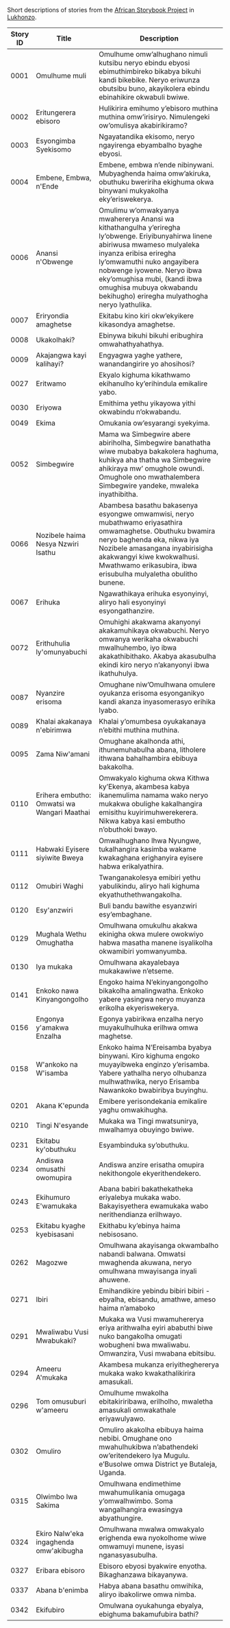 Short descriptions of stories from the [African Storybook Project](http://my.africanstorybook.org) in [Lukhonzo](https://github.com/global-asp/asp-source/tree/master/koo).

Story ID | Title | Description
-------- | ----- | -----------
0001 | Omulhume muli | Omulhume omw’alhughano nimuli kutsibu neryo ebindu ebyosi ebimuthimbireko bikabya bikuhi kandi bikebike. Neryo eriwunza obutsibu buno, akayikolera ebindu ebinahikire okwabuli bwiwe.
0002 | Eritungerera ebisoro | Hulikirira emihumo y’ebisoro muthina muthina omw’irisiryo. Nimulengeki ow’omulisya akabirikiramo?
0003 | Esyongimba Syekisomo | Ngayatandika ekisomo, neryo ngayirenga ebyambalho byaghe ebyosi.
0004 | Embene, Embwa, n'Ende | Embene, embwa n’ende nibinywani. Mubyaghenda haima omw’akiruka, obuthuku bweririha ekighuma okwa binywani mukyakolha eky’eriswekerya.
0006 | Anansi n'Obwenge | Omulimu w’omwakyanya mwahererya Anansi wa kithathangulha y’eriregha ly’obwenge. Eriyibunyahirwa linene abiriwusa mwameso mulyaleka inyanza eribisa eriregha ly’omwamuthi nuko angayibera nobwenge iyowene. Neryo ibwa eky’omughisa mubi, (kandi ibwa omughisa mubuya okwabandu bekihugho) eriregha mulyathogha neryo lyathulika.
0007 | Eriryondia amaghetse | Ekitabu kino kiri okw’ekyikere kikasondya amaghetse.
0008 | Ukakolhaki? | Ebinywa bikuhi bikuhi eribughira omwahathyahathya.
0009 | Akajangwa kayi kalihayi? | Engyagwa yaghe yathere, wanandangirire yo ahosihosi?
0027 | Eritwamo | Ekyalo kighuma kikathwamo ekihanulho ky’erihindula emikalire yabo.
0030 | Eriyowa | Emithima yethu yikayowa yithi okwabindu n’okwabandu.
0049 | Ekima | Omukania ow’esyarangi syekyima.
0052 | Simbegwire | Mama wa Simbegwire abere abiriholha, Simbegwire banathatha wiwe mubabya bakakolera haghuma, kuhikya aha thatha wa Simbegwire ahikiraya mw’ omughole owundi. Omughole ono mwathalembera Simbegwire yandeke, mwaleka inyathibitha.
0066 | Nozibele haima Nesya Nzwiri Isathu | Abambesa basathu bakasenya esyongwe omwamwisi, neryo mubathwamo eriyasathira omwamaghetse. Obuthuku bwamira neryo baghenda eka, nikwa iya Nozibele amasangana inyabirisigha akakwangyi kiwe kwokwalhusi. Mwathwamo erikasubira, ibwa erisubulha mulyaletha obulitho bunene.
0067 | Erihuka | Ngawathikaya erihuka esyonyinyi, aliryo hali esyonyinyi esyongathanzire.
0072 | Erithuhulia ly'omunyabuchi | Omuhighi akakwama akanyonyi akakamuhikaya okwabuchi. Neryo omwanya werikaha okwabuchi mwalhuhembo, iyo ibwa akakathibithako. Akabya akasubulha ekindi kiro neryo n’akanyonyi ibwa ikathuhulya.
0087 | Nyanzire erisoma | Omughane niw’Omulhwana omulere oyukanza erisoma esyonganikyo kandi akanza inyasomerasyo erihika lyabo.
0089 | Khalai akakanaya n'ebirimwa | Khalai y’omumbesa oyukakanaya n’ebithi muthina muthina.
0095 | Zama Niw'amani | Omughane akalhonda athi, ithunemuhabulha abana, litholere ithwana bahalhambira ebibuya bakakolha.
0110 | Erihera embutho: Omwatsi wa Wangari Maathai | Omwakyalo kighuma okwa Kithwa ky’Ekenya, akambesa kabya ikanemulima namama wako neryo mukakwa obulighe kakalhangira emisithu kuyirimuhwerekerera. Nikwa kabya kasi embutho n’obuthoki bwayo.
0111 | Habwaki Eyisere siyiwite Bweya | Omwalhughano lhwa Nyungwe, tukalhangira kasimba wakame kwakaghana erighanyira eyisere habwa erikalyathira.
0112 | Omubiri Waghi | Twanganakolesya emibiri yethu yabulikindu, aliryo hali kighuma ekyathuthethwangakolha.
0120 | Esy'anzwiri | Buli bandu bawithe esyanzwiri esy’embaghane.
0129 | Mughala Wethu Omughatha | Omulhwana omukulhu akakwa ekinigha okwa mulere owokwiyo habwa masatha manene isyalikolha okwamibiri yomwanyumba.
0130 | Iya mukaka | Omulhwana akayalebaya mukakawiwe n’etseme.
0141 | Enkoko nawa Kinyangongolho | Engoko haima N’ekinyangongolho bikakolha amalingwatha. Enkoko yabere yasingwa neryo muyanza erikolha ekyeriswekerya.
0156 | Engonya y'amakwa Enzalha | Egonya yabirikwa enzalha neryo muyakulhulhuka erilhwa omwa maghetse.
0158 | W'ankoko na W'isamba | Enkoko haima N’Ereisamba byabya binywani. Kiro kighuma engoko muyayibweka enginzo y’erisamba. Yabere yathalha neryo olhubanza mulhwathwika, neryo Erisamba Nawankoko bwabiribya buyinghu.
0201 | Akana K'epunda | Emibere yerisondekania emikalire yaghu omwakihugha.
0210 | Tingi N'esyande | Mukaka wa Tingi mwatsunirya, mwalhamya obuyingo bwiwe.
0231 | Ekitabu ky'obuthuku | Esyambinduka sy’obuthuku.
0234 | Andiswa omusathi owomupira | Andiswa anzire erisatha omupira nekithongole ekyerithendekero.
0243 | Ekihumuro E'wamukaka | Abana babiri bakathekatheka eriyalebya mukaka wabo. Bakayisyethera ewamukaka wabo nerithendianza erilhwayo.
0253 | Ekitabu kyaghe kyebisasani | Ekithabu ky’ebinya haima nebisosano.
0262 | Magozwe | Omulhwana akayisanga okwambalho nabandi balwana. Omwatsi mwaghenda akuwana, neryo omulhwana mwayisanga inyali ahuwene.
0271 | Ibiri | Emihandikire yebindu bibiri bibiri - ebyalha, ebisandu, amathwe, ameso haima n’amaboko
0291 | Mwaliwabu Vusi Mwabukaki? | Mukaka wa Vusi mwamuhererya eriya arithwalha eyiri ababuthi biwe nuko bangakolha omugati wobugheni bwa mwaliwabu. Omwanzira, Vusi mwabana ebitsibu.
0294 | Ameeru A'mukaka | Akambesa mukanza eriyitheghererya mukaka wako kwakathalikirira amasukali.
0296 | Tom omusuburi w'ameeru | Omulhume mwakolha ebitakiriribawa, erilholho, mwaletha amasukali omwakathale eriyawulyawo.
0302 | Omuliro | Omuliro akakolha ebibuya haima nebibi. Omughane ono mwahulhukibwa n’abathendeki ow’eritendekero lya Mugulu. e’Busolwe omwa District ye Butaleja, Uganda.
0315 | Olwimbo lwa Sakima | Omulhwana endimethime mwahumulikania omugaga y’omwalhwimbo. Soma wangalhangira ewasingya abyathungire.
0324 | Ekiro Nalw'eka ingaghenda omw'akibugha | Omulhwana mwalwa omwakyalo erighenda ewa nyokolhome wiwe omwamuyi munene, isyasi nganasyasubulha.
0327 | Eribara ebisoro | Ebisoro ebyosi byakwire enyotha. Bikaghanzawa bikayanywa.
0337 | Abana b'enimba | Habya abana basathu omwihika, aliryo ibakolirwe omwa nimba.
0342 | Ekifubiro | Omulwana oyukahunga ebyalya, ebighuma bakamufubira bathi?
